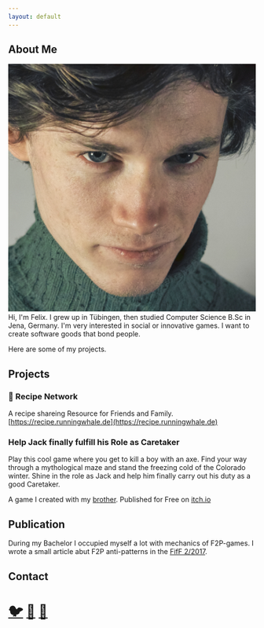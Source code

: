 ```yaml
---
layout: default
---
```


## About Me
<img class="profile-picture" src="meevilquad.jpg">
Hi, I'm Felix. I grew up in Tübingen, then studied Computer Science B.Sc in Jena, Germany. I'm very interested in social or innovative games. I want to create software goods that bond people.

Here are some of my projects.

## Projects

### 🌮 Recipe Network
A recipe shareing Resource for Friends and Family.<br>
[https://recipe.runningwhale.de](https://recipe.runningwhale.de) 

### Help Jack finally fulfill his Role as Caretaker
Play this cool game where you get to kill a boy with an axe. Find your way through a mythological maze and stand the freezing cold of the Colorado winter. Shine in the role as Jack and help him finally carry out his duty as a good Caretaker.

A game I created with my [brother](https://twitter.com/valentinbaral).
Published for Free on [itch.io](https://funwithaxes.itch.io/help-jack-finally-fulfill-his-role-as-caretaker) 

## Publication
During my Bachelor I occupied myself a lot with mechanics of F2P-games. I wrote a small article abut F2P anti-patterns in the [FifF 2/2017](https://www.fiff.de/publikationen/fiff-kommunikation/fk-2017/fk-2017-2).

## Contact
# [🐦](https://twitter.com/reiskeksultd) [🐙](https://github.com/thereiskeks) [👔](https://www.linkedin.com/in/felix-baral-a3453a146/)
